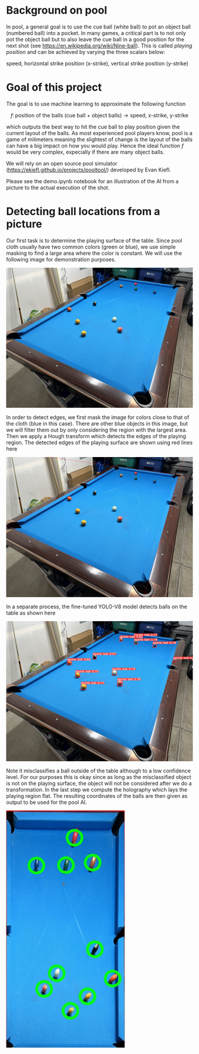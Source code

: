 # Background on pool

In pool, a general goal is to use the cue ball (white ball) to pot an object ball (numbered ball) into a pocket. In many games, a critical part is to not only pot the object ball but to also leave the cue ball in a good position for the next shot (see https://en.wikipedia.org/wiki/Nine-ball). This is called *playing position* and can be achieved by varying the three scalars below:

speed, horizontal strike position (x-strike), vertical strike position (y-strike)

# Goal of this project

The goal is to use machine learning to approximate the following function

$$f\colon\text{position of the balls (cue ball + object balls)}\rightarrow \text{speed, x-strike, y-strike}$$

which outputs the best way to hit the cue ball to play position given the current layout of the balls. As most experienced pool players know, pool is a game of milimeters meaning the slightest of change is the layout of the balls can have a big impact on how you would play. Hence the ideal function $f$ would be very complex, expecially if there are many object balls.

We will rely on an open source pool simulator (https://ekiefl.github.io/projects/pooltool/) developed by Evan Kiefl.

Please see the demo.ipynb notebook for an illustration of the AI from a picture to the actual execution of the shot.

# Detecting ball locations from a picture

Our first task is to determine the playing surface of the table. Since pool cloth usually have two common colors (green or blue), we use simple masking to find a large area where the color is constant. We will use the following image for demonstration purposes.

![table](Vision/mytable3.jpeg)

In order to detect edges, we first mask the image for colors close to that of the cloth (blue in this case). There are other blue objects in this image, but we will filter them out by only considering the region with the largest area. Then we apply a Hough transform which detects the edges of the playing region. The detected edges of the playing surface are shown using red lines here

![table](Vision/mytable3lines.jpeg)

In a separate process, the fine-tuned YOLO-V8 model detects balls on the table as shown here

![table](Vision/mytable3pred.jpg)

Note it misclassifies a ball outside of the table although to a low confidence level. For our purposes this is okay since as long as the misclassified object is not on the playing surface, the object will not be considered after we do a transformation. In the last step we compute the holography which lays the playing region flat. The resulting coordinates of the balls are then given as output to be used for the pool AI.

![table](Vision/mytable3warp_pred.jpeg)
